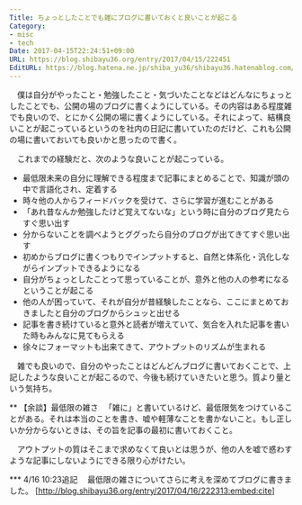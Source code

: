 ```yaml
---
Title: ちょっとしたことでも雑にブログに書いておくと良いことが起こる
Category:
- misc
- tech
Date: 2017-04-15T22:24:51+09:00
URL: https://blog.shibayu36.org/entry/2017/04/15/222451
EditURL: https://blog.hatena.ne.jp/shiba_yu36/shibayu36.hatenablog.com/atom/entry/10328749687237199211
---
```


　僕は自分がやったこと・勉強したこと・気づいたことなどはどんなにちょっとしたことでも、公開の場のブログに書くようにしている。その内容はある程度雑でも良いので、とにかく公開の場に書くようにしている。それによって、結構良いことが起こっているというのを社内の日記に書いていたのだけど、これも公開の場に書いておいても良いかと思ったので書く。

　これまでの経験だと、次のような良いことが起こっている。

- 最低限未来の自分に理解できる程度まで記事にまとめることで、知識が頭の中で言語化され、定着する
- 時々他の人からフィードバックを受けて、さらに学習が進むことがある
- 「あれ昔なんか勉強したけど覚えてないな」という時に自分のブログ見たらすぐ思い出す
- 分からないことを調べようとググったら自分のブログが出てきてすぐ思い出す
- 初めからブログに書くつもりでインプットすると、自然と体系化・汎化しながらインプットできるようになる
- 自分がちょっとしたことって思っていることが、意外と他の人の参考になるということが起こる
- 他の人が困っていて、それが自分が昔経験したことなら、ここにまとめておきましたと自分のブログからシュッと出せる
- 記事を書き続けていると意外と読者が増えていて、気合を入れた記事を書いた時もみんなに見てもらえる
- 徐々にフォーマットも出来てきて、アウトプットのリズムが生まれる

　雑でも良いので、自分のやったことはどんどんブログに書いておくことで、上記したような良いことが起こるので、今後も続けていきたいと思う。質より量という気持ち。

** 【余談】最低限の雑さ
　「雑に」と書いているけど、最低限気をつけていることがある。それは本当のことを書き、嘘や軽薄なことを書かないこと。もし正しいか分からないときは、その旨を記事の最初に書いておくこと。

　アウトプットの質はそこまで求めなくて良いとは思うが、他の人を嘘で惑わすような記事にしないようにできる限り心がけたい。

*** 4/16 10:23追記
　最低限の雑さについてさらに考えを深めてブログに書きました。
[http://blog.shibayu36.org/entry/2017/04/16/222313:embed:cite]
